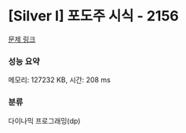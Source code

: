 # [Silver I] 포도주 시식 - 2156 

[문제 링크](https://www.acmicpc.net/problem/2156) 

### 성능 요약

메모리: 127232 KB, 시간: 208 ms

### 분류

다이나믹 프로그래밍(dp)

